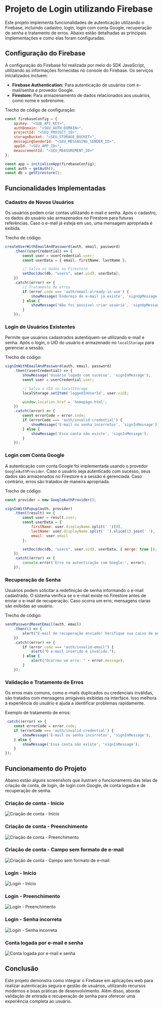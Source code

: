 # Projeto de Login utilizando Firebase

Este projeto implementa funcionalidades de autenticação utilizando o Firebase, incluindo cadastro, login, login com conta Google, recuperação de senha e tratamento de erros. Abaixo estão detalhadas as principais implementações e como elas foram configuradas.

## Configuração do Firebase

A configuração do Firebase foi realizada por meio do SDK JavaScript, utilizando as informações fornecidas no console do Firebase. Os serviços inicializados incluem:

- **Firebase Authentication:** Para autenticação de usuários com e-mail/senha e provedor Google.
- **Firestore:** Para armazenamento de dados relacionados aos usuários, como nome e sobrenome.

Trecho de código de configuração:

```javascript
const firebaseConfig = {
    apiKey: "<SUA_API_KEY>",
    authDomain: "<SEU_AUTH_DOMAIN>",
    projectId: "<SEU_PROJECT_ID>",
    storageBucket: "<SEU_STORAGE_BUCKET>",
    messagingSenderId: "<SEU_MESSAGING_SENDER_ID>",
    appId: "<SEU_APP_ID>",
    measurementId: "<SEU_MEASUREMENT_ID>"
};

const app = initializeApp(firebaseConfig);
const auth = getAuth();
const db = getFirestore();
```

## Funcionalidades Implementadas

### Cadastro de Novos Usuários

Os usuários podem criar contas utilizando e-mail e senha. Após o cadastro, os dados do usuário são armazenados no Firestore para futuras referências. Caso o e-mail já esteja em uso, uma mensagem apropriada é exibida.

Trecho de código:

```javascript
createUserWithEmailAndPassword(auth, email, password)
    .then((userCredential) => {
        const user = userCredential.user;
        const userData = { email, firstName, lastName };

        // Salva os dados no Firestore
        setDoc(doc(db, "users", user.uid), userData);
    })
    .catch((error) => {
        // Tratamento de erros
        if (error.code === 'auth/email-already-in-use') {
            showMessage('Endereço de e-mail já existe', 'signUpMessage');
        } else {
            showMessage('Não foi possível criar usuário', 'signUpMessage');
        }
    });
```

### Login de Usuários Existentes

Permite que usuários cadastrados autentiquem-se utilizando e-mail e senha. Após o login, o UID do usuário é armazenado no `localStorage` para gerenciar a sessão.

Trecho de código:

```javascript
signInWithEmailAndPassword(auth, email, password)
    .then((userCredential) => {
        showMessage('Usuário logado com sucesso', 'signInMessage');
        const user = userCredential.user;

        // Salva o UID no localStorage
        localStorage.setItem('loggedInUserId', user.uid);

        window.location.href = 'homepage.html';
    })
    .catch((error) => {
        const errorCode = error.code;
        if (errorCode === 'auth/invalid-credential') {
            showMessage('E-mail ou senha incorretos', 'signInMessage');
        } else {
            showMessage('Essa conta não existe', 'signInMessage');
        }
    });
```

### Login com Conta Google

A autenticação com conta Google foi implementada usando o provedor `GoogleAuthProvider`. Caso o usuário seja autenticado com sucesso, seus dados são armazenados no Firestore e a sessão é gerenciada. Caso contrário, erros são tratados de maneira apropriada.

Trecho de código:

```javascript
const provider = new GoogleAuthProvider();

signInWithPopup(auth, provider)
    .then((result) => {
        const user = result.user;
        const userData = {
            firstName: user.displayName.split(' ')[0],
            lastName: user.displayName.split(' ').slice(1).join(' '),
            email: user.email
        };

        setDoc(doc(db, "users", user.uid), userData, { merge: true });
    })
    .catch((error) => {
        console.error('Erro na autenticação com Google:', error);
    });
```

### Recuperação de Senha

Usuários podem solicitar a redefinição de senha informando o e-mail cadastrado. O sistema verifica se o e-mail existe no Firestore antes de enviar o e-mail de recuperação. Caso ocorra um erro, mensagens claras são exibidas ao usuário.

Trecho de código:

```javascript
sendPasswordResetEmail(auth, email)
    .then(() => {
        alert("E-mail de recuperação enviado! Verifique sua caixa de entrada.");
    })
    .catch((error) => {
        if (error.code === "auth/invalid-email") {
            alert("O e-mail inserido é inválido.");
        } else {
            alert("Ocorreu um erro: " + error.message);
        }
    });
```

### Validação e Tratamento de Erros

Os erros mais comuns, como e-mails duplicados ou credenciais inválidas, são tratados com mensagens amigáveis exibidas na interface. Isso melhora a experiência do usuário e ajuda a identificar problemas rapidamente.

Exemplo de tratamento de erros:

```javascript
.catch((error) => {
    const errorCode = error.code;
    if (errorCode === 'auth/invalid-credential') {
        showMessage('E-mail ou senha incorretos', 'signInMessage');
    } else {
        showMessage('Essa conta não existe', 'signInMessage');
    }
});
```

## Funcionamento do Projeto

Abaixo estão alguns screenshots que ilustram o funcionamento das telas de criação de conta, de login, de login com Google, de conta logada e de recuperação de senha.

### Criação de conta - Início

![Criação de conta - Início](./images/criar%20sua%20conta%20-%20início.PNG)

### Criação de conta - Preenchimento

![Criação de conta - Preenchimento](./images/criando%20conta.PNG)

### Criação de conta - Campo sem formato de e-mail

![Criação de conta - Campo sem formato de e-mail](./images/criando%20conta%20sem%20formato%20de%20e-mail.PNG)

### Login - Início

![Login - Início](./images/login%20-%20início.PNG)

### Login - Preenchimento

![Login - Preenchimento](./images/fazendo%20login.PNG)

### Login - Senha incorreta

![Login - Senha incorreta](./images/e-mail%20ou%20senha%20incorreta.PNG)

### Conta logada por e-mail e senha

![Conta logada por e-mail e senha](./images/conta%20logada.PNG)



## Conclusão

Este projeto demonstra como integrar o Firebase em aplicações web para realizar autenticação segura e gestão de usuários, utilizando recursos modernos e boas práticas de desenvolvimento. Além disso, aborda validação de entrada e recuperação de senha para oferecer uma experiência completa ao usuário.

